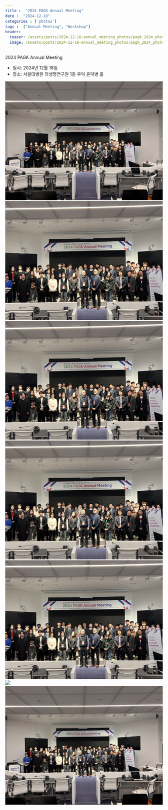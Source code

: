 ```yaml
---
title :  "2024 PAGK Annual Meeting"
date :  "2024-12-18"
categories : ['photos']
tags :  ["Annual Meeting", "Workshop"]
header:
  teaser: /assets/posts/2024-12-18-annual_meeting_photos/pagk_2024_photo_2.jpg
  image: /assets/posts/2024-12-18-annual_meeting_photos/pagk_2024_photo_2.jpg
---
```



2024 PAGK Annual Meeting 

- 일시: 2024년 12월 18일
- 장소: 서울대병원 의생명연구원 1층 우덕 윤덕병 홀

<!--[Google Photos](https://photos.app.goo.gl/HzsJoiFrZ12c5Kxe8){: .btn .btn--primary}-->

![](/assets/posts/2024-12-18-annual_meeting_photos/pagk_2024_photo_1.jpg)
![](/assets/posts/2024-12-18-annual_meeting_photos/pagk_2024_photo_2.jpg)
![](/assets/posts/2024-12-18-annual_meeting_photos/pagk_2024_photo_3.jpg)
![](/assets/posts/2024-12-18-annual_meeting_photos/pagk_2024_photo_4.jpg)
![](/assets/posts/2024-12-18-annual_meeting_photos/pagk_2024_photo_5.jpg)
![](/assets/posts/2024-12-18-annual_meeting_photos/pagk_2024_photo_6.jpg)
![](/assets/posts/2024-12-18-annual_meeting_photos/pagk_2024_photo_7.jpg)



